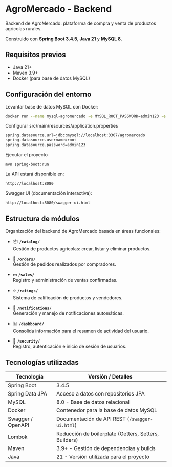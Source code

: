 # AgroMercado - Backend

Backend de AgroMercado: plataforma de compra y venta de productos agrícolas rurales.

Construido con **Spring Boot 3.4.5**, **Java 21** y **MySQL 8**.

## Requisitos previos

- Java 21+
- Maven 3.9+
- Docker (para base de datos MySQL)

## Configuración del entorno

Levantar base de datos MySQL con Docker:

```bash
docker run --name mysql-agromercado -e MYSQL_ROOT_PASSWORD=admin123 -e MYSQL_DATABASE=agromercado -p 3307:3306 -d mysql:8
```

Configurar src/main/resources/application.properties
```bash
spring.datasource.url=jdbc:mysql://localhost:3307/agromercado
spring.datasource.username=root
spring.datasource.password=admin123
```
Ejecutar el proyecto
```bash
mvn spring-boot:run
```


La API estará disponible en:
```bash
http://localhost:8080
```
Swagger UI (documentación interactiva):
```bash
http://localhost:8080/swagger-ui.html
```

## Estructura de módulos

Organización del backend de AgroMercado basada en áreas funcionales:

- 📦 **`/catalog/`**  
  Gestión de productos agrícolas: crear, listar y eliminar productos.

- 🛒 **`/orders/`**  
  Gestión de pedidos realizados por compradores.

- 💵 **`/sales/`**  
  Registro y administración de ventas confirmadas.

- ⭐ **`/ratings/`**  
  Sistema de calificación de productos y vendedores.

- 🔔 **`/notifications/`**  
  Generación y manejo de notificaciones automáticas.

- 📊 **`/dashboard/`**  
  Consolida información para el resumen de actividad del usuario.

- 🔐 **`/security/`**  
  Registro, autenticación e inicio de sesión de usuarios.

## Tecnologías utilizadas

| Tecnología        | Versión / Detalles                       |
|--------------------|------------------------------------------|
| Spring Boot        | 3.4.5                                    |
| Spring Data JPA    | Acceso a datos con repositorios JPA       |
| MySQL              | 8.0 - Base de datos relacional           |
| Docker             | Contenedor para la base de datos MySQL   |
| Swagger / OpenAPI  | Documentación de API REST (`/swagger-ui.html`) |
| Lombok             | Reducción de boilerplate (Getters, Setters, Builders) |
| Maven              | 3.9+ - Gestión de dependencias y builds  |
| Java               | 21 - Versión utilizada para el proyecto  |
